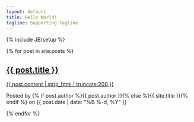```yaml
---
layout: default
title: Hello World!
tagline: Supporting tagline
---
```

{% include JB/setup %}

{% for post in site.posts %}
<div class="post-preview">
    <a href="{{ post.url | prepend: site.baseurl }}">
        <h2 class="post-title">
            {{ post.title }}
        </h2>
        <div class="post-content-preview">
            {{ post.content | strip_html | truncate:200 }}
        </div>
    </a>
    <p class="post-meta">
        Posted by {% if post.author %}{{ post.author }}{% else %}{{ site.title }}{% endif %} on {{ post.date | date: "%B %-d, %Y" }}
    </p>
</div>
{% endfor %}
